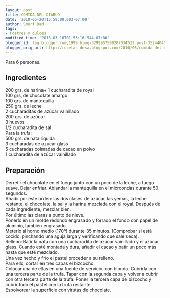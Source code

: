 ```yaml
---
layout: post
title: COMIDA DEL DIABLO
date: '2010-05-20T15:59:00.003-07:00'
author: Smurf Dad
tags:
- Postres y dulces
modified_time: '2016-03-16T01:53:16.544-07:00'
blogger_id: tag:blogger.com,1999:blog-5299957599287034512.post-3524404547727073627
blogger_orig_url: http://recetas-desa.blogspot.com/2010/05/comida-del-diablo.html
---
```


Para 6 personas.<br><h2>Ingredientes</h2><p>200 grs. de harina+ 1 cucharadita de royal<br/>100 grs, de chocolate amargo<br/>100 grs. de mantequilla<br/>250 grs. de leche<br/>2 cucharaditas de az&uacute;car vainillado<br/>200 grs. de az&uacute;car<br/>3 huevos<br/>1/2 cucharadita de sal<br/>Para la trufa:<br/>500 grs. de nata l&iacute;quida<br/>3 cucharadas de azucar glass<br/>5 cucharadas colmadas de cacao en polvo<br/>1 cucharadita de az&uacute;car vainillado</p><h2>Preparaci&oacute;n</h2><p>Derretir el chocolate en el fuego junto con un poco de la leche, a fuego suave. Dejar enfriar. Ablandar la mantequilla en el microondas durante 50 segundos.<br/>A&ntilde;adir por este orden: las dos clases de az&uacute;car, las yemas, la leche restante, el chocolate, la sal y la harina mezclada con el royal. Despu&eacute;s de cada ingrediente, mezclar bien.<br/>Por &uacute;ltimo las claras a punto de nieve.<br/>Ponerlo en un molde redondo engrasado y forrado el fondo con papel de aluminio, tambi&eacute;n engrasado.<br/>Meterlo al horno medio (170&ordm;) durante 35 minutos. (Comprobar si est&aacute; cocido, pinchando una aguja larga y verificando que sale seca).<br/>Relleno: Batir la nata con una cucharadita de az&uacute;car vainillado y el az&uacute;car glass. Cuando est&eacute; montada y dura, a&ntilde;adir el cacao y batir un poco m&aacute;s hasta que est&eacute; mezclado.<br/>Una vez hecho y fr&iacute;o el pastel proceder a su relleno.<br/>Para ello, cortar en tres capas el bizcocho.<br/>Colocar una de ellas en una fuente de servicio, con blonda. Cubrirla con una tercera parte de la trufa. Tapar con la segunda capa y volver a cubrir con otra tercera parte de la trufa. Poner la tercera capa de bizcocho y cubrir todo el pastel con la trufa restante.<br/>Espolvorear la superficie con virutas de chocolate.</p>